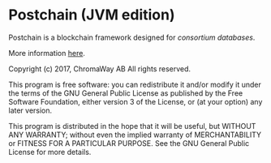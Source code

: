 # Postchain (JVM edition)

Postchain is a blockchain framework designed for _consortium databases_.

More information [here](https://chromaway.com/products/postchain/).

Copyright (c) 2017, ChromaWay AB
All rights reserved.

This program is free software: you can redistribute it and/or modify
it under the terms of the GNU General Public License as published by
the Free Software Foundation, either version 3 of the License, or
(at your option) any later version.

This program is distributed in the hope that it will be useful,
but WITHOUT ANY WARRANTY; without even the implied warranty of
MERCHANTABILITY or FITNESS FOR A PARTICULAR PURPOSE.  See the
GNU General Public License for more details.
